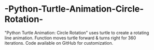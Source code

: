 # -Python-Turtle-Animation-Circle-Rotation-
"Python Turtle Animation: Circle Rotation" uses turtle to create a rotating line animation. Function moves turtle forward &amp; turns right for 360 iterations. Code available on GitHub for customization.
